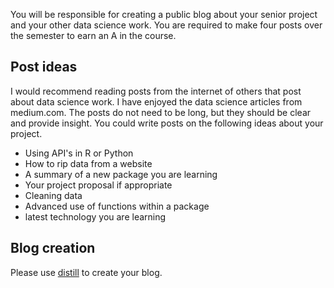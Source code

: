 You will be responsible for creating a public blog about your senior project and your other data science work. You are required to make four posts over the semester to earn an A in the course. 

## Post ideas

I would recommend reading posts from the internet of others that post about data science work.  I have enjoyed the data science articles from medium.com.  The posts do not need to be long, but they should be clear and provide insight.  You could write posts on the following ideas about your project.

- Using API's in R or Python
- How to rip data from a website
- A summary of a new package you are learning
- Your project proposal if appropriate
- Cleaning data
- Advanced use of functions within a package
- latest technology you are learning

## Blog creation

Please use [distill](https://rstudio.github.io/distill/blog.html) to create your blog.
